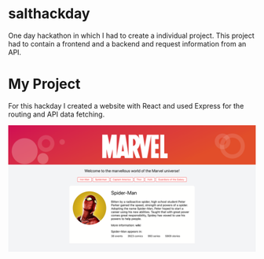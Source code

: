 # salthackday
One day hackathon in which I had to create a individual project.
This project had to contain a frontend and a backend and request information from an API.

# My Project
For this hackday I created a website with React and used Express for the routing and API data fetching.

![Image of the page](/images/marvelHerosPage.png)